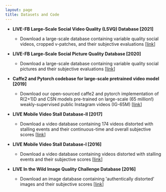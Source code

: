```yaml
---
layout: page
title: Datasets and Code
---
```

- **LIVE-FB Large-Scale Social Video Quality (LSVQ) Database [2021]**
  * Download a large-scale database containing variable quality social videos, cropped v-patches, and their subjective evaluations [<a href="https://github.com/baidut/PatchVQ">link</a>]

- **LIVE-FB Large-Scale Social Picture Quality Database [2020]**
  * Download a large-scale database containing variable quality social pictures and their subjective evaluations [<a href="https://github.com/niu-haoran/FLIVE_Database/blob/master/database_prep.ipynb">link</a>]

- **Caffe2 and Pytorch codebase for large-scale pretrained video model [2019]**
  * Download our open-sourced caffe2 and pytorch implementation of R(2+1)D and CSN models pre-trained on large-scale (65 million!) weakly-supervised public Instagram videos (IG-65M) [<a href="https://github.com/facebookresearch/VMZ">link</a>]

- **LIVE Mobile Video Stall Database-II [2017]**
  * Download a video database containing 174 videos distorted with stalling events and their continuous-time and overall subjective scores [<a href="https://live.ece.utexas.edu/research/LIVEStallStudy/liveMobile.html">link</a>]

- **LIVE Mobile Video Stall Database-I [2016]**
  * Download a video database containing videos distorted with stalling events and their subjective scores [<a href="https://live.ece.utexas.edu/research/LIVEStallStudy/index.html">link</a>]

- **LIVE In the Wild Image Quality Challenge Database [2016]**
  * Download an image database containing 'authentically distorted' images and their subjective scores [<a href="https://live.ece.utexas.edu/research/ChallengeDB/index.html">link</a>]
